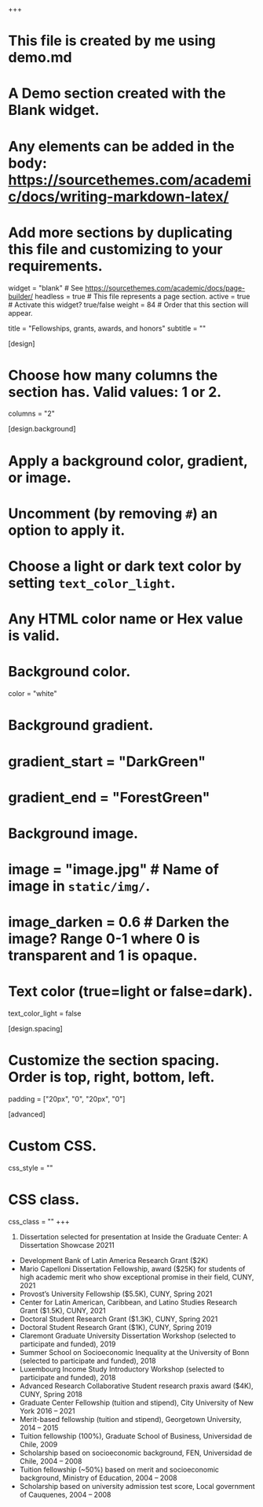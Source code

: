 +++
# This file is created by me using demo.md
# A Demo section created with the Blank widget.
# Any elements can be added in the body: https://sourcethemes.com/academic/docs/writing-markdown-latex/
# Add more sections by duplicating this file and customizing to your requirements.

widget = "blank"  # See https://sourcethemes.com/academic/docs/page-builder/
headless = true  # This file represents a page section.
active = true  # Activate this widget? true/false
weight = 84  # Order that this section will appear.

title = "Fellowships, grants, awards, and honors"
subtitle = ""

[design]
  # Choose how many columns the section has. Valid values: 1 or 2.
  columns = "2"

[design.background]
  # Apply a background color, gradient, or image.
  #   Uncomment (by removing `#`) an option to apply it.
  #   Choose a light or dark text color by setting `text_color_light`.
  #   Any HTML color name or Hex value is valid.

  # Background color.
 color = "white"
  
  # Background gradient.
#  gradient_start = "DarkGreen"
#  gradient_end = "ForestGreen"
  
  # Background image.
  # image = "image.jpg"  # Name of image in `static/img/`.
  # image_darken = 0.6  # Darken the image? Range 0-1 where 0 is transparent and 1 is opaque.

  # Text color (true=light or false=dark).
  text_color_light = false

[design.spacing]
  # Customize the section spacing. Order is top, right, bottom, left.
  padding = ["20px", "0", "20px", "0"]

[advanced]
 # Custom CSS. 
 css_style = ""
 
 # CSS class.
 css_class = ""
+++

1. Dissertation selected for presentation at Inside the Graduate Center: A Dissertation Showcase 20211
+ Development Bank of Latin America Research Grant ($2K)
+ Mario Capelloni Dissertation Fellowship, award ($25K) for students of high academic merit who show exceptional promise in their field, CUNY, 2021
+ Provost’s University Fellowship ($5.5K), CUNY, Spring 2021
+ Center for Latin American, Caribbean, and Latino Studies Research Grant ($1.5K), CUNY, 2021
+ Doctoral Student Research Grant ($1.3K), CUNY, Spring 2021
+ Doctoral Student Research Grant ($1K), CUNY, Spring 2019
+ Claremont Graduate University Dissertation Workshop (selected to participate and funded), 2019
+ Summer School on Socioeconomic Inequality at the University of Bonn (selected to participate and funded), 2018
+ Luxembourg Income Study Introductory Workshop (selected to participate and funded), 2018
+ Advanced Research Collaborative Student research praxis award ($4K), CUNY, Spring 2018
+ Graduate Center Fellowship (tuition and stipend), City University of New York 2016 – 2021
+ Merit-based fellowship (tuition and stipend), Georgetown University, 2014 – 2015
+ Tuition fellowship (100%), Graduate School of Business, Universidad de Chile, 2009
+ Scholarship based on socioeconomic background, FEN, Universidad de Chile, 2004 – 2008
+ Tuition fellowship (~50%) based on merit and socioeconomic background, Ministry of Education, 2004 – 2008
+ Scholarship based on university admission test score, Local government of Cauquenes, 2004 – 2008
